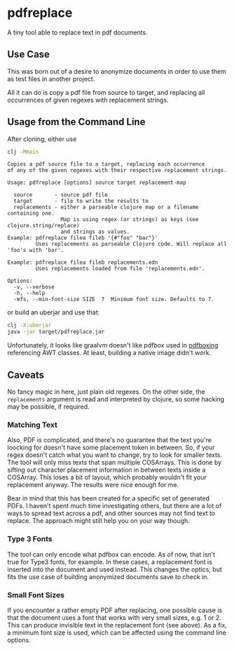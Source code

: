 # pdfreplace

A tiny tool able to replace text in pdf documents.

## Use Case

This was born out of a desire to anonymize documents in order to use them as test files in another project. 

All it can do is copy a pdf file from source to target, and replacing all occurrences of given regexes with replacement strings.

## Usage from the Command Line

After cloning, either use 

```bash
clj -Mmain
```

```
Copies a pdf source file to a target, replacing each occurrence
of any of the given regexes with their respective replacement strings.

Usage: pdfreplace [options] source target replacement-map

  source       - source pdf file
  target       - file to write the results to
  replacements - either a parseable clojure map or a filename containing one.
                 Map is using regex (or strings) as keys (see clojure.string/replace)
                 and strings as values.
Example: pdfreplace filea fileb '{#"foo" "bar"}'
         Uses replacements as parseable Clojure code. Will replace all 'foo's with 'bar'.

Example: pdfreplace filea fileb replacements.edn
         Uses replacements loaded from file 'replacements.edn'.

Options:
  -v, --verbose
  -h, --help
  -mfs, --min-font-size SIZE  7  Minimum font size. Defaults to 7.

```

or build an uberjar and use that:

```bash
clj -X:uberjar
java -jar target/pdfreplace.jar
``` 

Unfortunately, it looks like graalvm doesn't like pdfbox used in [pdfboxing](https://github.com/dotemacs/pdfboxing) referencing AWT classes. At least, building a native image didn't work.

## Caveats

No fancy magic in here, just plain old regexes. On the other side, the `replacements` argument is read and interpreted by clojure, so some hacking may be possible, if required.

### Matching Text

Also, PDF is complicated, and there's no guarantee that the text you're loocking for doesn't have some placement token in between. So, if your regex doesn't catch what you want to change, try to look for smaller texts. The tool will only miss texts that span multiple COSArrays. This is done by sifting out character placement information in between texts inside a COSArray. This loses a bit of layout, which probably wouldn't fit your replacement anyway. The results were nice enough for me.

Bear in mind that this has been created for a specific set of generated PDFs. I haven't spent much time investigating others, but there are a lot of ways to spread text across a pdf, and other sources may not find text to replace. The approach might still help you on your way though.

### Type 3 Fonts

The tool can only encode what pdfbox can encode. As of now, that isn't true for Type3 fonts, for example. In these cases, a replacement font is inserted into the document and used instead. This changes the optics, but fits the use case of building anonymized documents save to check in.

### Small Font Sizes

If you encounter a rather empty PDF after replacing, one possible cause is that the document uses a font that works with very small sizes, e.g. 1 or 2. This can produce invisible text in the replacement font (see above). As a fix, a minimum font size is used, which can be affected using the command line options.
